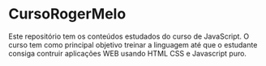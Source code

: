 # CursoRogerMelo
 Este repositório tem os conteúdos estudados do curso de JavaScript.
 O curso tem como principal objetivo treinar a linguagem até que o estudante consiga contruir aplicações WEB usando HTML CSS e Javascript puro.
